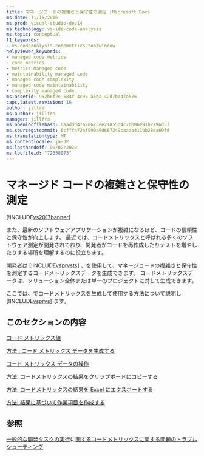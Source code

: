 ```yaml
---
title: マネージコードの複雑さと保守性の測定 |Microsoft Docs
ms.date: 11/15/2016
ms.prod: visual-studio-dev14
ms.technology: vs-ide-code-analysis
ms.topic: conceptual
f1_keywords:
- vs.codeanalysis.codemetrics.toolwindow
helpviewer_keywords:
- managed code metrics
- code metrics
- metrics managed code
- maintainability managed code
- managed code complexity
- managed code maintainability
- complexity managed code
ms.assetid: 952b6f2e-584f-4c97-a5ba-42d7bd47a576
caps.latest.revision: 16
author: jillre
ms.author: jillfra
manager: jillfra
ms.openlocfilehash: 6aaddd47a20623ee21855d4c7bb86e91b2796d53
ms.sourcegitcommit: 6cfffa72af599a9d667249caaaa411bb28ea69fd
ms.translationtype: MT
ms.contentlocale: ja-JP
ms.lasthandoff: 09/02/2020
ms.locfileid: "72658073"
---
```

# <a name="measuring-complexity-and-maintainability-of-managed-code"></a>マネージド コードの複雑さと保守性の測定
[!INCLUDE[vs2017banner](../includes/vs2017banner.md)]

また、最新のソフトウェアアプリケーションが複雑になるほど、コードの信頼性と保守性が向上します。 最近では、コードメトリックスと呼ばれる多くのソフトウェア測定が開発されており、開発者がコードを再作成したりテストを増やしたりする場所を理解するのに役立ちます。

 開発者は [!INCLUDE[vsprvsts](../includes/vsprvsts-md.md)] 、を使用して、マネージコードの複雑さと保守性を測定するコードメトリックスデータを生成できます。 コードメトリックスデータは、ソリューション全体または単一のプロジェクトに対して生成できます。

 ここでは、でコードメトリックスを生成して使用する方法について説明し [!INCLUDE[vsprvs](../includes/vsprvs-md.md)] ます。

## <a name="in-this-section"></a>このセクションの内容
 [コード メトリックス値](../code-quality/code-metrics-values.md)

 [方法 : コード メトリックス データを生成する](../code-quality/how-to-generate-code-metrics-data.md)

 [コード メトリックス データの操作](../code-quality/working-with-code-metrics-data.md)

 [方法: コードメトリックスの結果をクリップボードにコピーする](https://msdn.microsoft.com/bce8fa29-e39c-4855-aab9-8346257657c5)

 [方法: コードメトリックスの結果を Excel にエクスポートする](https://msdn.microsoft.com/affc08f3-24e5-446d-9076-bf517663e582)

 [方法: 結果に基づいて作業項目を作成する](https://msdn.microsoft.com/9016393b-b5a3-4d6b-ab6d-f80bafafc0da)

## <a name="see-also"></a>参照
 [一般的な開発タスクの実行](https://msdn.microsoft.com/4cd9702a-1e21-4f2d-8e86-e1be4bc74f0b)に[関するコードメトリックスに関する問題のトラブルシューティング](../code-quality/troubleshooting-code-metrics-issues.md)
